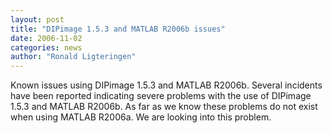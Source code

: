 ```yaml
---
layout: post
title: "DIPimage 1.5.3 and MATLAB R2006b issues"
date: 2006-11-02
categories: news
author: "Ronald Ligteringen"
---
```


Known issues using DIPimage 1.5.3 and MATLAB R2006b.
Several incidents have been reported indicating severe problems with the use of DIPimage 1.5.3
and MATLAB R2006b. As far as we know these problems do not exist when using MATLAB R2006a.
We are looking into this problem.
